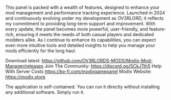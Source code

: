 This panel is packed with a wealth of features, designed to enhance your mod management and performance tracking experience. Launched in 2024 and continuously evolving under my development as OV3RLORD, it reflects my commitment to providing long-term support and improvement. With every update, the panel becomes more powerful, user-friendly, and feature-rich, ensuring it meets the needs of both casual players and dedicated modders alike. As I continue to enhance its capabilities, you can expect even more intuitive tools and detailed insights to help you manage your mods efficiently for the long haul.

Download latest: https://github.com/OV3RLORDS-MODS/Modix-Mod-Manager/releases
Join The Community: https://discord.gg/SCkJTth5
Help With Server Costs https://ko-fi.com/modixgamepanel
Modix Website: https://modix.store

The application is self-contained. You can run it directly without installing any additional software. Simply run it.
